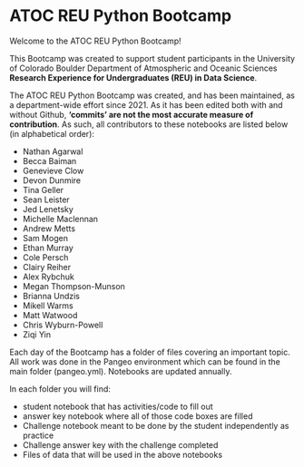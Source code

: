 # ATOC REU Python Bootcamp

Welcome to the ATOC REU Python Bootcamp!

This Bootcamp was created to support student participants in the University of Colorado Boulder Department of Atmospheric and Oceanic Sciences **Research Experience for Undergraduates (REU) in Data Science**.

The ATOC REU Python Bootcamp was created, and has been maintained, as a department-wide effort since 2021. As it has been edited both with and without Github, **‘commits’ are not the most accurate measure of contribution**. As such, all contributors to these notebooks are listed below (in alphabetical order):
* Nathan Agarwal
* Becca Baiman
* Genevieve Clow
* Devon Dunmire
* Tina Geller
* Sean Leister
* Jed Lenetsky
* Michelle Maclennan
* Andrew Metts
* Sam Mogen
* Ethan Murray
* Cole Persch
* Clairy Reiher
* Alex Rybchuk
* Megan Thompson-Munson
* Brianna Undzis
* Mikell Warms
* Matt Watwood
* Chris Wyburn-Powell
* Ziqi Yin

Each day of the Bootcamp has a folder of files covering an important topic. All work was done in the Pangeo environment which can be found in the main folder (pangeo.yml). Notebooks are updated annually.

In each folder you will find:
* student notebook that has activities/code to fill out
* answer key notebook where all of those code boxes are filled
* Challenge notebook meant to be done by the student independently as practice
* Challenge answer key with the challenge completed
* Files of data that will be used in the above notebooks
